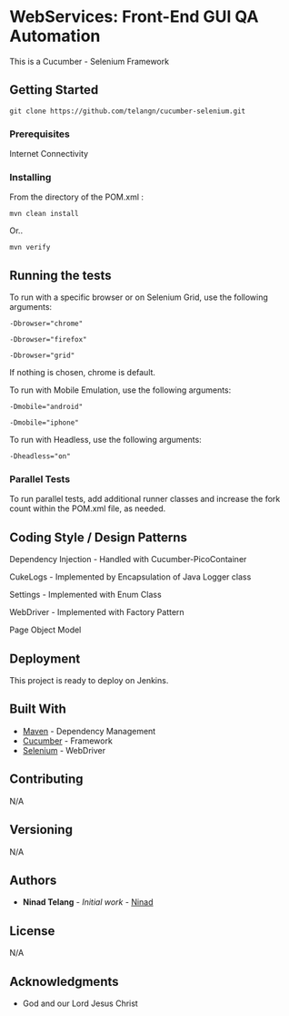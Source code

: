 
  # WebServices: Front-End GUI QA Automation 

This is a Cucumber - Selenium Framework

## Getting Started

```
git clone https://github.com/telangn/cucumber-selenium.git
```

### Prerequisites

Internet Connectivity

### Installing

From the directory of the POM.xml :

```
mvn clean install
```
Or..

```
mvn verify
```

## Running the tests

To run with a specific browser or on Selenium Grid, use the following arguments:

```
-Dbrowser="chrome"
```
```
-Dbrowser="firefox"
```
```
-Dbrowser="grid"
```

If nothing is chosen, chrome is default.

To run with Mobile Emulation, use the following arguments:

```
-Dmobile="android"
```
```
-Dmobile="iphone"
```

To run with Headless, use the following arguments:

```
-Dheadless="on"
```

### Parallel Tests

To run parallel tests, add additional runner classes and increase the fork count within the POM.xml file, as needed.


## Coding Style / Design Patterns

Dependency Injection - Handled with Cucumber-PicoContainer

CukeLogs - Implemented by Encapsulation of Java Logger class

Settings - Implemented with Enum Class

WebDriver - Implemented with Factory Pattern

Page Object Model

## Deployment

This project is ready to deploy on Jenkins. 

## Built With

* [Maven](https://maven.apache.org/) - Dependency Management
* [Cucumber](https://cucumber.io/) - Framework
* [Selenium](https://www.seleniumhq.org/) - WebDriver


## Contributing

N/A

## Versioning

N/A

## Authors

* **Ninad Telang** - *Initial work* - [Ninad](https://github.com/telangn)


## License

N/A

## Acknowledgments

* God and our Lord Jesus Christ


  

